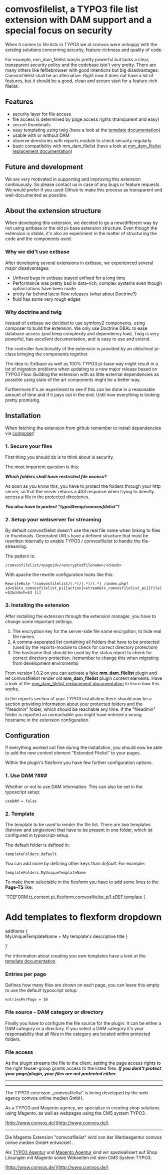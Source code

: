 # comvosfilelist, a TYPO3 file list extension with DAM support and a special focus on security #

When it comes to file lists in TYPO3 we at comvos were
unhappy with the existing solutions concerning security,
feature-richness and quality of code.


For example, mm\_dam\_filelist was/is pretty powerful but lacks a clear, transparent
security policy and the codebase istn't very pretty. There are many others like
fefilebrowser with good intentions but big disadvantages. Comvosfilelist shall
be an alternative. Right now it does not have a lot of features, but it should
be a good, clean and secure start for a feature-rich filelist.


## Features ##

- security layer for file access
- file access is determined by page access rights (transparent and easy)
- secure thumbnails
- easy templating using twig (have a look at the [template documentation](doc/templating.md))
- usable with or without DAM
- observe directories with reports module to check security regularly
- basic compatibility with mm\_dam\_filelist (have a look at [mm\_dam\_filelist replacement documentation](doc/mm_dam_filelist-compatmode.md))

## Future and development ##

We are very motivated in supporting and improving this extension continuously. So please contact us in case of any bugs or feature requests. We would prefer if you used Github to make this process as transparent and well-documented as possible.

## About the extension structure ##

When developing this extension, we decided to go a new/different way by not using extbase or the old pi-base extension structure. Even though the extension is stable, it's also an experiment in the matter of structuring the code and the components used.

### Why we did't use extbase ###

After developing several extensions in extbase, we experienced several major disadvantages:

- Unfixed bugs in extbase stayed unfixed for a long time
- Performance was pretty bad in data-rich, complex systems even though optimizations have been made
- pretty far behind latest flow releases (what about Doctrine?)
- fluid has some very rough edges

### Why doctrine and twig ###

Instead of extbase we decided to use symfony2 components, using composer to build the extension. We only use Doctrine DBAL to ease database access (and keep complexity and dependency low). Twig is very powerful, has excellent documentation, and is easy to use and extend.

The controller functionality of the extension is provided by an oldschool pi-class bringing the components together.

The idea is: Extbase as well as 100% TYPO3 pi-base way might result in a lot of migration problems when updating to a new major release based on TYPO3 Flow. Building the extension with as little external dependencies as possible using state of the art components might be a better way.


Furthermore it's an experiment to see if this can be done in a reasonable amount of time and if it pays out in the end. Until now everything is looking pretty promising.

## Installation ##

When fetching the extension from github remember to install dependencies via [composer](http://getcomposer.org/)!

### 1. Secure your files ###

First thing you should do is to think about is security.


The most importent question is this:

***Which folders shall have restricted file access?***


As soon as you know this, you have to protect the folders through your http server, so that the server returns a 403 response when trying to directly access a file in the protected directories.

***You also have to protect "typo3temp/comvosfilelist"!***


### 2. Setup your webserver for streaming ###

By default comvosfilelist doesn't use the real file name when linking to files or thumbnails. Generated URLs have a defined structure that must be rewritten internally to enable TYPO3 / comvosfilelist to handle the file-streaming.

The pattern is:

`/comvosfilelist/<pageid>/<encryptedfilename>/<cHash>`

With apache the rewrite configuration looks like this:

`RewriteRule ^/comvosfilelist/(.*)/(.*)/(.*) /index.php?id=$1&tx_comvosfilelist_pi1[action]=stream&tx_comvosfilelist_pi1[file]=$2&cHash=$3 [L]`


### 3. Installing the extension ###

After installing the extension through the extension manager, you have to change some important settings.

1. The encryption key for the server-side file name encryption, to hide real file names.
2. A comma-seperated list containing all folders that have to be protected (used by the reports-module to check for correct directory protection)
3. The hostname that should be used by the status report to check for correct directory protection. (remember to change this when migrating from development enviroments)

From version 1.0.2 on you can activate a fake **mm\_dam\_filelist** plugin 
and let comvosfilelist render old **mm\_dam\_filelist** plugin content elements.
Have a look at the [mm\_dam\_filelist replacement documentation](doc/mm_dam_filelist-compatmode.md)
 to learn how this works.

In the reports section of your TYPO3 installation there should now be a section providing information about your protected folders and the "fileadmin" folder, which should be reachable any time. If the "fileadmin" folder is reported as unreachable you might have entered a wrong hostname in the extension configuration.

## Configuration ##

If everything worked out fine during the installation, you should now be able to add the new content element "Extended Filelist" to your pages.

Within the plugin's flexform you have few further configuration options.

### 1. Use DAM ?###

Whether or not to use DAM information. This can also be set in the typoscript setup:

`useDAM = false`

### 2. Template ###

The template to be used to render the file list. There are two templates (listview and singleview) that have to be present in one folder, which ist configured in typoscript-setup.

The default folder is defined in:

`templateFolders.default`

You can add more by defining other keys than *default*. For example:

`templateFolders.MyUniqueTemplateName `

To make them selectable in the flexform you have to add some lines to the **Page-TS** like:

`TCEFORM.tt_content.pi_flexform.comvosfilelist_pi1.sDEF.template {

  # Add templates to flexform dropdown
  addItems {    
    MyUniqueTemplateName = My template's descriptive title
  }

}`

For information about creating you own templates have a look at the [template documentation](doc/templating.md).

### Entries per page ###

Defines how many files are shown on each page, you can leave this empty to use the default typoscript setup:

`entriesPerPage = 30`

### File source - DAM category or directory ###

Finally you have to configure the file source for the plugin. It can be either a DAM category or a directory. If you select a DAM category it's your responsability that all files in the category are located within protected folders.

### File access ###

As the plugin streams the file to the client, setting the page access rights to the right feuser-group grants access to the listed files. ***If you dont't protect your page/plugin, your files are not protected either.***


----------

----------

The TYPO3 extension „comvosfilelist“ is being developed by the web agency comvos online medien GmbH.


As a TYPO3 and Magento agency, we specialize in creating shop solutions using Magento, as well as webpages using the CMS system TYPO3.

[http://www.comvos.de/](http://www.comvos.de/)

----------


Die Magento Extension "comvosfilelist" wird von der Werbeagentur comvos online medien GmbH entwickelt .

Als [TYPO3 Agentur](http://www.typo3-integration.de/typo3-agentur.html) und [Magento Agentur](http://www.comvos.de/magento-agentur.html "Magento Agentur") sind wir speziealisiert auf Shop Lösungen mit Magento sowie Webseiten mit dem CMS System TYPO3.

[http://www.comvos.de/](http://www.comvos.de/)